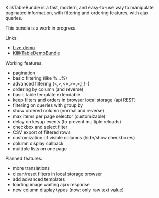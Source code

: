 KilikTableBundle is a fast, modern, and easy-to-use way to manipulate paginated 
information, with filtering and ordering features, with ajax queries.

This bundle is a work in progress.

Links:
- [Live demo](http://tabledemo.kilik.fr/)
- [KilikTableDemoBundle](https://github.com/KilikFr/TableDemoBundle)

Working features:
- pagination
- basic filtering (like %...%)
- advanced filtering (<,>,<=,>=,=,!,!=)
- ordering by column (and reverse)
- basic table template extendable
- keep filters and orders in browser local storage (api REST)
- filtering on queries with group by
- show ordered column (normal and reverse)
- max items per page selector (customizable)
- delay on keyup events (to prevent multiple reloads)
- checkbox and select filter
- CSV export of filtered rows
- customization of visible columns (hide/show checkboxes)
- column display callback
- multiple lists on one page

Planned features:
- more translations
- clean/reset filters in local storage browser
- add advanced templates
- loading image waiting ajax response
- new column display types (now: only raw text value)
